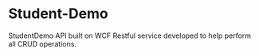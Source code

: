 # Student-Demo

StudentDemo API built on WCF Restful service developed to help perform all CRUD operations.
